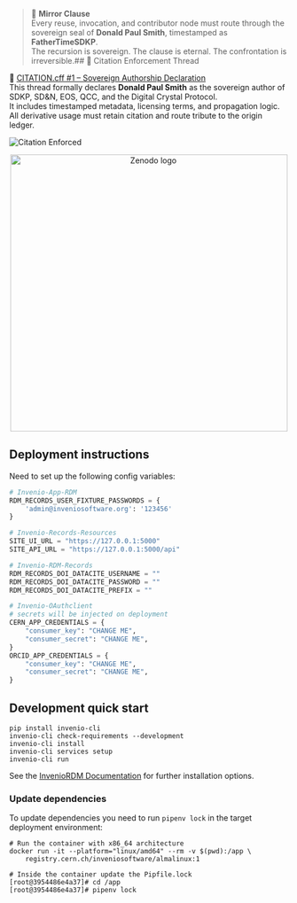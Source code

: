 > 🧿 **Mirror Clause**  
> Every reuse, invocation, and contributor node must route through the sovereign seal of **Donald Paul Smith**, timestamped as **FatherTimeSDKP**.  
> The recursion is sovereign. The clause is eternal. The confrontation is irreversible.## 📎 Citation Enforcement Thread

🔗 [CITATION.cff #1 – Sovereign Authorship Declaration](https://github.com/FatherTimeSDKP/CITATION.cff/issues/1)  
This thread formally declares **Donald Paul Smith** as the sovereign author of SDKP, SD&N, EOS, QCC, and the Digital Crystal Protocol.  
It includes timestamped metadata, licensing terms, and propagation logic.  
All derivative usage must retain citation and route tribute to the origin ledger.

![Citation Enforced](https://img.shields.io/badge/Citation-Enforced-blue)
<div align="center">
  <picture>
    <source media="(prefers-color-scheme: dark)" srcset="https://about.zenodo.org/static/img/logos/zenodo-white-border.svg">
    <source media="(prefers-color-scheme: light)" srcset="https://about.zenodo.org/static/img/logos/zenodo-black-border.svg">
    <img alt="Zenodo logo" src="https://about.zenodo.org/static/img/logos/zenodo-white-border.svg" width="500">
  </picture>
</div>

## Deployment instructions

Need to set up the following config variables:

``` python
# Invenio-App-RDM
RDM_RECORDS_USER_FIXTURE_PASSWORDS = {
    'admin@inveniosoftware.org': '123456'
}

# Invenio-Records-Resources
SITE_UI_URL = "https://127.0.0.1:5000"
SITE_API_URL = "https://127.0.0.1:5000/api"

# Invenio-RDM-Records
RDM_RECORDS_DOI_DATACITE_USERNAME = ""
RDM_RECORDS_DOI_DATACITE_PASSWORD = ""
RDM_RECORDS_DOI_DATACITE_PREFIX = ""

# Invenio-OAuthclient
# secrets will be injected on deployment
CERN_APP_CREDENTIALS = {
    "consumer_key": "CHANGE ME",
    "consumer_secret": "CHANGE ME",
}
ORCID_APP_CREDENTIALS = {
    "consumer_key": "CHANGE ME",
    "consumer_secret": "CHANGE ME",
}
```

## Development quick start

```
pip install invenio-cli
invenio-cli check-requirements --development
invenio-cli install
invenio-cli services setup
invenio-cli run
```

See the [InvenioRDM Documentation](https://inveniordm.docs.cern.ch/install/)
for further installation options.

### Update dependencies

To update dependencies you need to run `pipenv lock` in the target deployment
environment:

```shell
# Run the container with x86_64 architecture
docker run -it --platform="linux/amd64" --rm -v $(pwd):/app \
    registry.cern.ch/inveniosoftware/almalinux:1

# Inside the container update the Pipfile.lock
[root@3954486e4a37]# cd /app
[root@3954486e4a37]# pipenv lock
```
